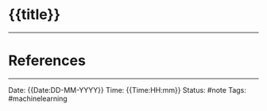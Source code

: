 # {{title}}





---
# References


---
Date: {{Date:DD-MM-YYYY}}
Time: {{Time:HH:mm}}
Status: #note
Tags: #machinelearning
